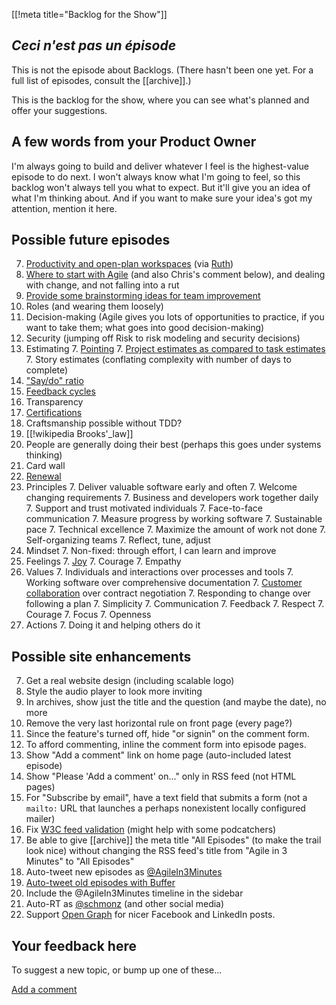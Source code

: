 [[!meta title="Backlog for the Show"]]

## _Ceci n'est pas un épisode_

This is not the episode about Backlogs. (There hasn't been one yet.
For a full list of episodes, consult the [[archive]].)

This is the backlog for the show, where you can see what's planned
and offer your suggestions.

## A few words from your Product Owner

I'm always going to build and deliver whatever I feel is the
highest-value episode to do next. I won't always know what I'm going
to feel, so this backlog won't always tell you what to expect. But
it'll give you an idea of what I'm thinking about. And if you want
to make sure your idea's got my attention, mention it here.

## Possible future episodes

7. [Productivity and open-plan workspaces](https://twitter.com/cory_foy/status/814853264936235012) (via [Ruth](https://twitter.com/ruthmalan/status/814853988248092678))
7. [Where to start with Agile](https://twitter.com/CinderellaManJJ/status/710150242054893568) (and also Chris's comment below), and dealing with change, and not falling into a rut
7. [Provide some brainstorming ideas for team improvement](https://twitter.com/wwake/status/628615662840246273)
7. Roles (and wearing them loosely)
7. Decision-making (Agile gives you lots of opportunities to practice,
   if you want to take them; what goes into good decision-making)
7. Security (jumping off Risk to risk modeling and security decisions)
7. Estimating
    7. [Pointing](https://twitter.com/_swanson/status/594141675695419392)
    7. [Project estimates as compared to task estimates](http://twitter.com/macterry/status/594142465591889922)
    7. Story estimates (conflating complexity with number of days
       to complete)
7. ["Say/do" ratio](https://twitter.com/_swanson/status/594141675695419392)
7. [Feedback cycles](http://twitter.com/Snibble/status/594314526004105216)
7. Transparency
7. [Certifications](https://twitter.com/mattbarcomb/status/595397392779845635)
7. Craftsmanship possible without TDD?
7. [[!wikipedia Brooks'_law]]
7. People are generally doing their best (perhaps this goes under
   systems thinking)
7. Card wall
7. [Renewal](https://twitter.com/agilecoffee/status/662016807583154176)
7. Principles
    7. Deliver valuable software early and often
    7. Welcome changing requirements
    7. Business and developers work together daily
    7. Support and trust motivated individuals
    7. Face-to-face communication
    7. Measure progress by working software
    7. Sustainable pace
    7. Technical excellence
    7. Maximize the amount of work not done
    7. Self-organizing teams
    7. Reflect, tune, adjust
7. Mindset
    7. Non-fixed: through effort, I can learn and improve
7. Feelings
    7. [Joy](https://twitter.com/GeePawHill/status/602874705910050816)
    7. Courage
    7. Empathy
7. Values
    7. Individuals and interactions over processes and tools
    7. Working software over comprehensive documentation
    7. [Customer
       collaboration](https://plus.google.com/u/0/116661768868479920029/posts/8GdfFg3BLyp)
       over contract negotiation
    7. Responding to change over following a plan
    7. Simplicity
    7. Communication
    7. Feedback
    7. Respect
    7. Courage
    7. Focus
    7. Openness
7. Actions
    7. Doing it and helping others do it

## Possible site enhancements

7. Get a real website design (including scalable logo)
7. Style the audio player to look more inviting
7. In archives, show just the title and the question (and maybe the
   date), no more
7. Remove the very last horizontal rule on front page (every page?)
7. Since the feature's turned off, hide "or signin" on the comment form.
7. To afford commenting, inline the comment form into episode pages.
7. Show "Add a comment" link on home page (auto-included latest episode)
7. Show "Please 'Add a comment' on..." only in RSS feed (not HTML pages)
7. For "Subscribe by email", have a text field that submits a form
   (not a `mailto:` URL that launches a perhaps nonexistent locally
   configured mailer)
7. Fix [W3C feed validation](https://validator.w3.org/feed/check.cgi?url=https%3A%2F%2Fagilein3minut.es%2Findex.rss) (might help with some podcatchers)
7. Be able to give [[archive]] the meta title "All Episodes" (to
   make the trail look nice) without changing the RSS feed's title
   from "Agile in 3 Minutes" to "All Episodes"
7. Auto-tweet new episodes as [@AgileIn3Minutes](https://twitter.com/AgileIn3Minutes)
7. [Auto-tweet old episodes with Buffer](https://twitter.com/timothep/status/673006652799492096)
7. Include the @AgileIn3Minutes timeline in the sidebar
7. Auto-RT as [@schmonz](https://twitter.com/schmonz) (and other social media)
7. Support [Open Graph](https://developers.facebook.com/docs/opengraph/music) for nicer Facebook and LinkedIn posts.

## Your feedback here

To suggest a new topic, or bump up one of these...

[Add a comment](https://agilein3minut.es/cgi/ikiwiki?do=comment&page=backlog)
